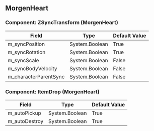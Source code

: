 ## MorgenHeart

### Component: ZSyncTransform (MorgenHeart)

|Field|Type|Default Value|
|-----|----|-------------|
|m_syncPosition|System.Boolean|True|
|m_syncRotation|System.Boolean|True|
|m_syncScale|System.Boolean|False|
|m_syncBodyVelocity|System.Boolean|False|
|m_characterParentSync|System.Boolean|False|

### Component: ItemDrop (MorgenHeart)

|Field|Type|Default Value|
|-----|----|-------------|
|m_autoPickup|System.Boolean|True|
|m_autoDestroy|System.Boolean|True|

